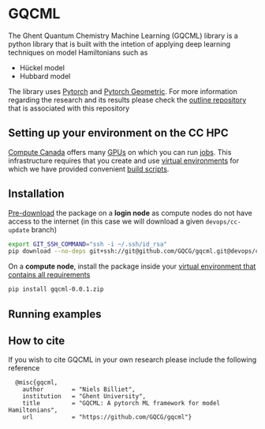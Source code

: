 # GQCML

The Ghent Quantum Chemistry Machine Learning (GQCML) library is a python library that is built with the intetion of applying deep learning techniques on model Hamiltonians such as 

- Hückel model
- Hubbard model

The library uses [Pytorch](https://pytorch.org/) and [Pytorch Geometric](https://github.com/rusty1s/pytorch_geometric). For more information regarding the research and its results please check the [outline repository](https://github.com/GQCG-res/ML_research) that is associated with this repository

## Setting up your environment on the CC HPC

[Compute Canada](https://docs.computecanada.ca/wiki/Getting_started) offers many [GPUs](https://docs.computecanada.ca/wiki/Using_GPUs_with_Slurm) on which you can run [jobs](https://docs.computecanada.ca/wiki/Running_jobs). This infrastructure requires that you create and use [virtual environments](https://docs.computecanada.ca/wiki/Python) for which we have provided convenient [build scripts](docs/README.md).

## Installation

[Pre-download](https://docs.computecanada.ca/wiki/Python#Pre-downloading_packages) the package on a **login node** as compute nodes do not have access to the internet (in this case we will download a given `devops/cc-update` branch)

```bash
export GIT_SSH_COMMAND="ssh -i ~/.ssh/id_rsa"
pip download --no-deps git+ssh://git@github.com/GQCG/gqcml.git@devops/cc-update#egg=gqcml
```

On a **compute node**, install the package inside your [virtual environment that contains all requirements](docs/README.md) 

```bash
pip install gqcml-0.0.1.zip
```

## Running examples



## How to cite

If you wish to cite GQCML in your own research please include the following reference

```
  @misc{gqcml,
    author        = "Niels Billiet",
    institution   = "Ghent University",
    title         = "GQCML: A pytorch ML framework for model Hamiltonians",
    url           = "https://github.com/GQCG/gqcml"}
```
